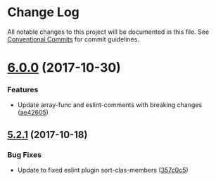 # Change Log

All notable changes to this project will be documented in this file.
See [Conventional Commits](https://conventionalcommits.org) for commit guidelines.

<a name="6.0.0"></a>
# [6.0.0](https://github.com/freaktechnik/eslint-configs/compare/v5.2.1...v6.0.0) (2017-10-30)


### Features

* Update array-func and eslint-comments with breaking changes ([ae42605](https://github.com/freaktechnik/eslint-configs/commit/ae42605))




<a name="5.2.1"></a>
## [5.2.1](https://github.com/freaktechnik/eslint-configs/compare/v5.2.0...v5.2.1) (2017-10-18)


### Bug Fixes

* Update to fixed eslint plugin sort-clas-members ([357c0c5](https://github.com/freaktechnik/eslint-configs/commit/357c0c5))
